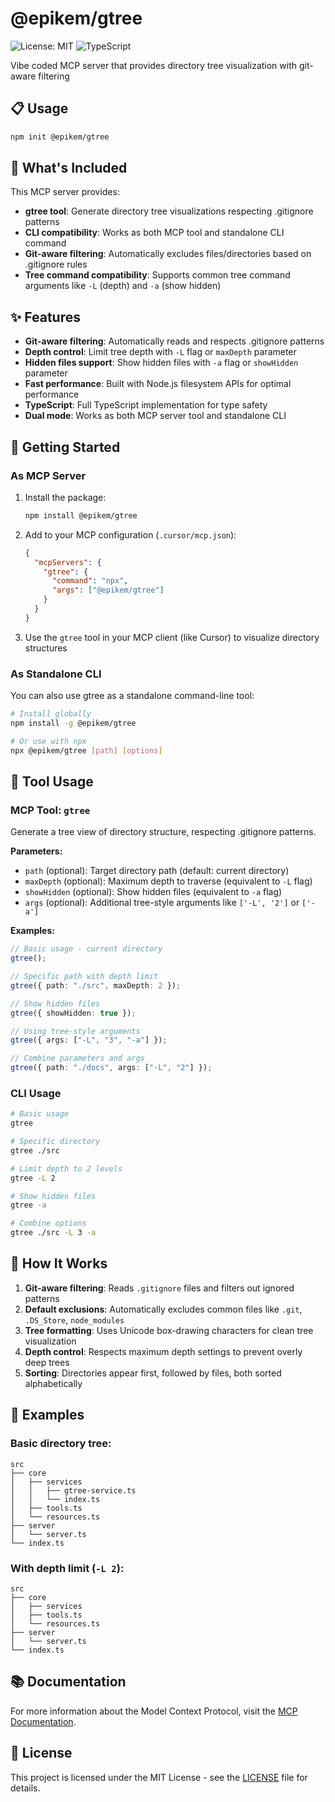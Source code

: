 # @epikem/gtree

![License: MIT](https://img.shields.io/badge/License-MIT-blue.svg)
![TypeScript](https://img.shields.io/badge/TypeScript-5.0+-3178C6)

Vibe coded MCP server that provides directory tree visualization with git-aware filtering

## 📋 Usage

```bash
npm init @epikem/gtree
```

## 🔭 What's Included

This MCP server provides:

- **gtree tool**: Generate directory tree visualizations respecting .gitignore patterns
- **CLI compatibility**: Works as both MCP tool and standalone CLI command
- **Git-aware filtering**: Automatically excludes files/directories based on .gitignore rules
- **Tree command compatibility**: Supports common tree command arguments like `-L` (depth) and `-a` (show hidden)

## ✨ Features

- **Git-aware filtering**: Automatically reads and respects .gitignore patterns
- **Depth control**: Limit tree depth with `-L` flag or `maxDepth` parameter
- **Hidden files support**: Show hidden files with `-a` flag or `showHidden` parameter
- **Fast performance**: Built with Node.js filesystem APIs for optimal performance
- **TypeScript**: Full TypeScript implementation for type safety
- **Dual mode**: Works as both MCP server tool and standalone CLI

## 🚀 Getting Started

### As MCP Server

1. Install the package:

   ```bash
   npm install @epikem/gtree
   ```

2. Add to your MCP configuration (`.cursor/mcp.json`):

   ```json
   {
     "mcpServers": {
       "gtree": {
         "command": "npx",
         "args": ["@epikem/gtree"]
       }
     }
   }
   ```

3. Use the `gtree` tool in your MCP client (like Cursor) to visualize directory structures

### As Standalone CLI

You can also use gtree as a standalone command-line tool:

```bash
# Install globally
npm install -g @epikem/gtree

# Or use with npx
npx @epikem/gtree [path] [options]
```

## 📖 Tool Usage

### MCP Tool: `gtree`

Generate a tree view of directory structure, respecting .gitignore patterns.

**Parameters:**

- `path` (optional): Target directory path (default: current directory)
- `maxDepth` (optional): Maximum depth to traverse (equivalent to `-L` flag)
- `showHidden` (optional): Show hidden files (equivalent to `-a` flag)
- `args` (optional): Additional tree-style arguments like `['-L', '2']` or `['-a']`

**Examples:**

```typescript
// Basic usage - current directory
gtree();

// Specific path with depth limit
gtree({ path: "./src", maxDepth: 2 });

// Show hidden files
gtree({ showHidden: true });

// Using tree-style arguments
gtree({ args: ["-L", "3", "-a"] });

// Combine parameters and args
gtree({ path: "./docs", args: ["-L", "2"] });
```

### CLI Usage

```bash
# Basic usage
gtree

# Specific directory
gtree ./src

# Limit depth to 2 levels
gtree -L 2

# Show hidden files
gtree -a

# Combine options
gtree ./src -L 3 -a
```

## 🔧 How It Works

1. **Git-aware filtering**: Reads `.gitignore` files and filters out ignored patterns
2. **Default exclusions**: Automatically excludes common files like `.git`, `.DS_Store`, `node_modules`
3. **Tree formatting**: Uses Unicode box-drawing characters for clean tree visualization
4. **Depth control**: Respects maximum depth settings to prevent overly deep trees
5. **Sorting**: Directories appear first, followed by files, both sorted alphabetically

## 🎯 Examples

### Basic directory tree:

```
src
├── core
│   ├── services
│   │   ├── gtree-service.ts
│   │   └── index.ts
│   ├── tools.ts
│   └── resources.ts
├── server
│   └── server.ts
└── index.ts
```

### With depth limit (`-L 2`):

```
src
├── core
│   ├── services
│   ├── tools.ts
│   └── resources.ts
├── server
│   └── server.ts
└── index.ts
```

## 📚 Documentation

For more information about the Model Context Protocol, visit the [MCP Documentation](https://modelcontextprotocol.io/introduction).

## 📄 License

This project is licensed under the MIT License - see the [LICENSE](LICENSE) file for details.
